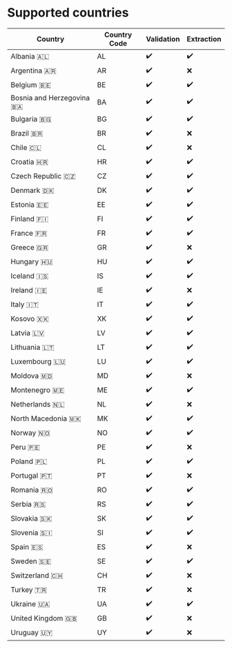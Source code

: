 # Supported countries

| Country                   | Country Code |     Validation     |     Extraction     |
|---------------------------|--------------|--------------------|--------------------|
| Albania 🇦🇱                |      AL      | :heavy_check_mark: | :heavy_check_mark: |
| Argentina 🇦🇷              |      AR      | :heavy_check_mark: | :x: |
| Belgium 🇧🇪                |      BE      | :heavy_check_mark: | :heavy_check_mark: |
| Bosnia and Herzegovina 🇧🇦 |      BA      | :heavy_check_mark: | :heavy_check_mark: |
| Bulgaria 🇧🇬               |      BG      | :heavy_check_mark: | :heavy_check_mark: |
| Brazil 🇧🇷                 |      BR      | :heavy_check_mark: | :x:                |
| Chile 🇨🇱                  |      CL      | :heavy_check_mark: | :x:                |
| Croatia 🇭🇷                |      HR      | :heavy_check_mark: | :heavy_check_mark: |
| Czech Republic 🇨🇿         |      CZ      | :heavy_check_mark: | :heavy_check_mark: |
| Denmark 🇩🇰                |      DK      | :heavy_check_mark: | :heavy_check_mark: |
| Estonia 🇪🇪                |      EE      | :heavy_check_mark: | :heavy_check_mark: |
| Finland 🇫🇮                |      FI      | :heavy_check_mark: | :heavy_check_mark: |
| France 🇫🇷                 |      FR      | :heavy_check_mark: | :heavy_check_mark: |
| Greece 🇬🇷                 |      GR      | :heavy_check_mark: | :x:                |
| Hungary 🇭🇺                |      HU      | :heavy_check_mark: | :heavy_check_mark: |
| Iceland 🇮🇸                |      IS      | :heavy_check_mark: | :heavy_check_mark: |
| Ireland 🇮🇪                |      IE      | :heavy_check_mark: | :x:                |
| Italy 🇮🇹                  |      IT      | :heavy_check_mark: | :heavy_check_mark: |
| Kosovo 🇽🇰                 |      XK      | :heavy_check_mark: | :heavy_check_mark: |
| Latvia 🇱🇻                 |      LV      | :heavy_check_mark: | :heavy_check_mark: |
| Lithuania 🇱🇹              |      LT      | :heavy_check_mark: | :heavy_check_mark: |
| Luxembourg 🇱🇺             |      LU      | :heavy_check_mark: | :heavy_check_mark: |
| Moldova 🇲🇩                |      MD      | :heavy_check_mark: | :x:                |
| Montenegro 🇲🇪             |      ME      | :heavy_check_mark: | :heavy_check_mark: |
| Netherlands 🇳🇱            |      NL      | :heavy_check_mark: | :x:                |
| North Macedonia 🇲🇰        |      MK      | :heavy_check_mark: | :heavy_check_mark: |
| Norway 🇳🇴                 |      NO      | :heavy_check_mark: | :heavy_check_mark: |
| Peru 🇵🇪                   |      PE      | :heavy_check_mark: | :x:                |
| Poland 🇵🇱                 |      PL      | :heavy_check_mark: | :heavy_check_mark: |
| Portugal 🇵🇹               |      PT      | :heavy_check_mark: | :x:                |
| Romania 🇷🇴                |      RO      | :heavy_check_mark: | :heavy_check_mark: |
| Serbia 🇷🇸                 |      RS      | :heavy_check_mark: | :heavy_check_mark: |
| Slovakia 🇸🇰               |      SK      | :heavy_check_mark: | :heavy_check_mark: |
| Slovenia 🇸🇮               |      SI      | :heavy_check_mark: | :heavy_check_mark: |
| Spain 🇪🇸                  |      ES      | :heavy_check_mark: | :x:                |
| Sweden 🇸🇪                 |      SE      | :heavy_check_mark: | :heavy_check_mark: |
| Switzerland 🇨🇭            |      CH      | :heavy_check_mark: | :x:                |
| Turkey 🇹🇷                 |      TR      | :heavy_check_mark: | :x:                |
| Ukraine 🇺🇦                |      UA      | :heavy_check_mark: | :heavy_check_mark: |
| United Kingdom 🇬🇧         |      GB      | :heavy_check_mark: | :x:                |
| Uruguay 🇺🇾                |      UY      | :heavy_check_mark: | :x:                |
